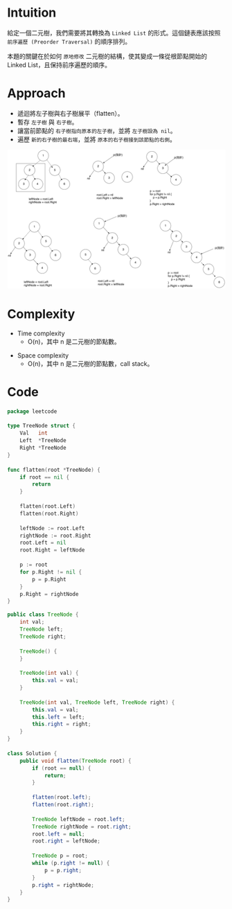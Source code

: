 # Intuition

給定一個二元樹，我們需要將其轉換為 `Linked List` 的形式。這個鏈表應該按照 `前序遍歷 (Preorder Traversal)` 的順序排列。

本題的關鍵在於如何 `原地修改` 二元樹的結構，使其變成一條從根節點開始的 Linked List，且保持前序遍歷的順序。
<!-- Describe your first thoughts on how to solve this problem. -->

# Approach

- 遞迴將左子樹與右子樹展平（flatten）。
- 暫存 `左子樹` 與 `右子樹`。
- 讓當前節點的 `右子樹指向原本的左子樹`，並將 `左子樹設為 nil`。
- 遍歷 `新的右子樹的最右端`，並將 `原本的右子樹接到該節點的右側`。

![image](./114.flatten-binary-tree-to-linked-list.png)

<!-- Describe your approach to solving the problem. -->

# Complexity

- Time complexity
    - O(n)，其中 n 是二元樹的節點數。

<!-- Add your time complexity here, e.g. $$O(n)$$ -->

- Space complexity
    - O(n)，其中 n 是二元樹的節點數，call stack。

<!-- Add your space complexity here, e.g. $$O(n)$$ -->

# Code

```go
package leetcode

type TreeNode struct {
	Val   int
	Left  *TreeNode
	Right *TreeNode
}

func flatten(root *TreeNode) {
	if root == nil {
		return
	}

	flatten(root.Left)
	flatten(root.Right)

	leftNode := root.Left
	rightNode := root.Right
	root.Left = nil
	root.Right = leftNode

	p := root
	for p.Right != nil {
		p = p.Right
	}
	p.Right = rightNode
}
```

```java
public class TreeNode {
    int val;
    TreeNode left;
    TreeNode right;

    TreeNode() {
    }

    TreeNode(int val) {
        this.val = val;
    }

    TreeNode(int val, TreeNode left, TreeNode right) {
        this.val = val;
        this.left = left;
        this.right = right;
    }
}

class Solution {
    public void flatten(TreeNode root) {
        if (root == null) {
            return;
        }

        flatten(root.left);
        flatten(root.right);

        TreeNode leftNode = root.left;
        TreeNode rightNode = root.right;
        root.left = null;
        root.right = leftNode;

        TreeNode p = root;
        while (p.right != null) {
            p = p.right;
        }
        p.right = rightNode;
    }
}
```